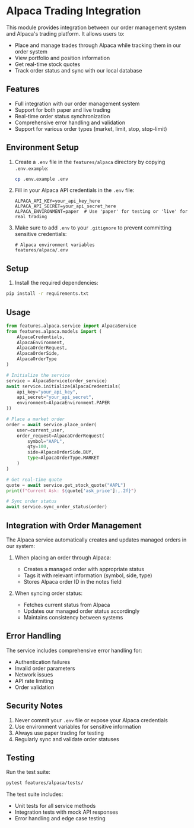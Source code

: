 # Alpaca Trading Integration

This module provides integration between our order management system and Alpaca's trading platform. It allows users to:
- Place and manage trades through Alpaca while tracking them in our order system
- View portfolio and position information
- Get real-time stock quotes
- Track order status and sync with our local database

## Features

- Full integration with our order management system
- Support for both paper and live trading
- Real-time order status synchronization
- Comprehensive error handling and validation
- Support for various order types (market, limit, stop, stop-limit)

## Environment Setup

1. Create a `.env` file in the `features/alpaca` directory by copying `.env.example`:
   ```bash
   cp .env.example .env
   ```

2. Fill in your Alpaca API credentials in the `.env` file:
   ```env
   ALPACA_API_KEY=your_api_key_here
   ALPACA_API_SECRET=your_api_secret_here
   ALPACA_ENVIRONMENT=paper  # Use 'paper' for testing or 'live' for real trading
   ```

3. Make sure to add `.env` to your `.gitignore` to prevent committing sensitive credentials:
   ```gitignore
   # Alpaca environment variables
   features/alpaca/.env
   ```

## Setup

1. Install the required dependencies:
```bash
pip install -r requirements.txt
```

## Usage

```python
from features.alpaca.service import AlpacaService
from features.alpaca.models import (
    AlpacaCredentials,
    AlpacaEnvironment,
    AlpacaOrderRequest,
    AlpacaOrderSide,
    AlpacaOrderType
)

# Initialize the service
service = AlpacaService(order_service)
await service.initialize(AlpacaCredentials(
    api_key="your_api_key",
    api_secret="your_api_secret",
    environment=AlpacaEnvironment.PAPER
))

# Place a market order
order = await service.place_order(
    user=current_user,
    order_request=AlpacaOrderRequest(
        symbol="AAPL",
        qty=100,
        side=AlpacaOrderSide.BUY,
        type=AlpacaOrderType.MARKET
    )
)

# Get real-time quote
quote = await service.get_stock_quote("AAPL")
print(f"Current Ask: ${quote['ask_price']:,.2f}")

# Sync order status
await service.sync_order_status(order)
```

## Integration with Order Management

The Alpaca service automatically creates and updates managed orders in our system:

1. When placing an order through Alpaca:
   - Creates a managed order with appropriate status
   - Tags it with relevant information (symbol, side, type)
   - Stores Alpaca order ID in the notes field

2. When syncing order status:
   - Fetches current status from Alpaca
   - Updates our managed order status accordingly
   - Maintains consistency between systems

## Error Handling

The service includes comprehensive error handling for:
- Authentication failures
- Invalid order parameters
- Network issues
- API rate limiting
- Order validation

## Security Notes

1. Never commit your `.env` file or expose your Alpaca credentials
2. Use environment variables for sensitive information
3. Always use paper trading for testing
4. Regularly sync and validate order statuses

## Testing

Run the test suite:
```bash
pytest features/alpaca/tests/
```

The test suite includes:
- Unit tests for all service methods
- Integration tests with mock API responses
- Error handling and edge case testing
